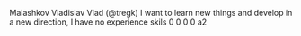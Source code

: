 Malashkov Vladislav
Vlad (@tregk)
I want to learn new things and develop in a new direction, I have no experience
skils 0
0
0
0
a2
